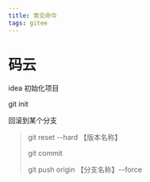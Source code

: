 ```yaml
---
title: 常见命令
tags: gitee
---
```

# 码云

idea 初始化项目

git init  



回滚到某个分支

> git reset --hard 【版本名称】
> 
> git commit
> 
> git push origin 【分支名称】--force

